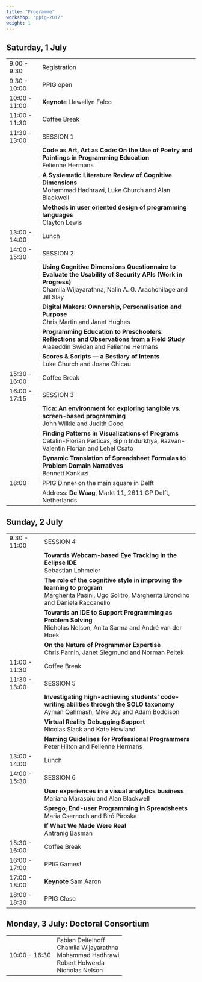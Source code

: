 ```yaml
---
title: "Programme"
workshop: "ppig-2017"
weight: 1
---
```


<style>
.workshop-content table th:first-of-type {
  min-width: 100px;
}
</style>

## Saturday, 1 July

|               |                   |
| ------------- | ----------------- |
| 9:00 - 9:30   | Registration |
| 9:30 - 10:00  | PPIG open |
| 10:00 - 11:00 | **Keynote** Llewellyn Falco |
| 11:00 - 11:30 | Coffee Break
| 11:30 - 13:00 | SESSION 1 |
|               | **Code as Art, Art as Code: On the Use of Poetry and Paintings in Programming Education** <br> Felienne Hermans |
|               | **A Systematic Literature Review of Cognitive Dimensions** <br> Mohammad Hadhrawi, Luke Church and Alan Blackwell |
|               | **Methods in user oriented design of programming languages** <br> Clayton Lewis |
13:00 - 14:00   | Lunch |
14:00 - 15:30	  | SESSION 2 |
|               | **Using Cognitive Dimensions Questionnaire to Evaluate the Usability of Security APIs (Work in Progress)** <br> Chamila Wijayarathna, Nalin A. G. Arachchilage and Jill Slay |
|               | **Digital Makers: Ownership, Personalisation and Purpose** <br> Chris Martin and Janet Hughes |
|               | **Programming Education to Preschoolers: Reflections and Observations from a Field Study** <br> Alaaeddin Swidan and Felienne Hermans |
|               | **Scores & Scripts — a Bestiary of Intents** <br> Luke Church and Joana Chicau |
15:30 - 16:00   | Coffee Break |
16:00 - 17:15   | SESSION 3 |
|               | **Tica: An environment for exploring tangible vs. screen-based programming** <br> John Wilkie and Judith Good |
|               | **Finding Patterns in Visualizations of Programs** <br> Catalin-Florian Perticas, Bipin Indurkhya, Razvan-Valentin Florian and Lehel Csato |
|               | **Dynamic Translation of Spreadsheet Formulas to Problem Domain Narratives** <br> Bennett Kankuzi |
| 18:00         | PPIG Dinner on the main square in Delft |
|               | Address: **De Waag**, Markt 11, 2611 GP Delft, Netherlands |

## Sunday, 2 July
|               |                   |
| ------------- | ----------------- |
| 9:30 - 11:00  | SESSION 4 |
|               | **Towards Webcam-based Eye Tracking in the Eclipse IDE** <br> Sebastian Lohmeier |
|               | **The role of the cognitive style in improving the learning to program** <br> Margherita Pasini, Ugo Solitro, Margherita Brondino and Daniela Raccanello |
|               | **Towards an IDE to Support Programming as Problem Solving** <br> Nicholas Nelson, Anita Sarma and André van der Hoek |
|               | **On the Nature of Programmer Expertise** <br> Chris Parnin, Janet Siegmund and Norman Peitek |
| 11:00 - 11:30 | Coffee Break |
| 11:30 - 13:00 | SESSION 5 |
|               | **Investigating high-achieving students’ code-writing abilities through the SOLO taxonomy** <br> Ayman Qahmash, Mike Joy and Adam Boddison |
|               | **Virtual Reality Debugging Support** <br> Nicolas Slack and Kate Howland |
|               | **Naming Guidelines for Professional Programmers** <br> Peter Hilton and Felienne Hermans |
| 13:00 - 14:00 | Lunch |
| 14:00 - 15:30 | SESSION 6 |
|               | **User experiences in a visual analytics business** <br> Mariana Marasoiu and Alan Blackwell |
|               | **Sprego, End-user Programming in Spreadsheets** <br> Maria Csernoch and Biró Piroska |
|               | **If What We Made Were Real** <br> Antranig Basman |
| 15:30 - 16:00 | Coffee Break |
| 16:00 - 17:00 | PPIG Games! |
| 17:00 - 18:00 | **Keynote** Sam Aaron |
| 18:00 - 18:30 | PPIG Close |

## Monday, 3 July: Doctoral Consortium

|               |                   |
| ------------- | ----------------- |
| 10:00 - 16:30 | Fabian Deitelhoff <br> Chamila Wijayarathna <br> Mohammad Hadhrawi <br> Robert Holwerda <br> Nicholas Nelson |
